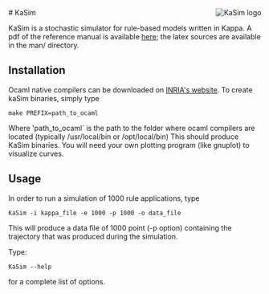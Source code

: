 <img src="http://www.pps.jussieu.fr/~jkrivine/homepage/Research_files/droppedImage.jpg" alt="KaSim logo" title="Stochastic Kappa Simulator" align="right" />
# KaSim

KaSim is a stochastic simulator for rule-based models written in Kappa. A pdf of the reference 
manual is available [here](https://github.com/jkrivine/KaSim/blob/master/man/KaSim_manual.pdf?raw=true);
the latex sources are available in the man/ directory.

## Installation

Ocaml native compilers can be downloaded on [INRIA's website](http://caml.inria.fr/). To create kaSim binaries, simply type 

`make PREFIX=path_to_ocaml`

Where 'path_to_ocaml` is the path to the folder where ocaml compilers are located (typically /usr/local/bin or /opt/local/bin) This should produce KaSim binaries. You will need your own plotting program (like gnuplot) to visualize curves.

## Usage

In order to run a simulation of 1000 rule applications, type

`KaSim -i kappa_file -e 1000 -p 1000 -o data_file`

This will produce a data file of 1000 point (-p option) containing the trajectory that was produced during the simulation.

Type:

`KaSim --help` 

for a complete list of options.

